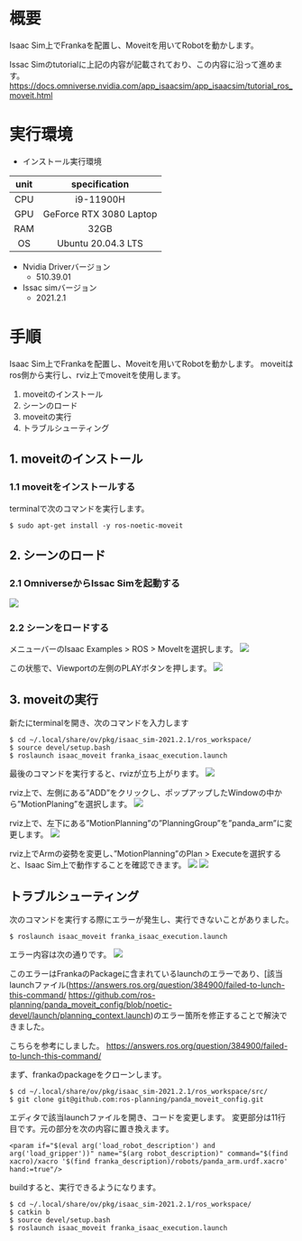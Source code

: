 # 概要
Isaac Sim上でFrankaを配置し、Moveitを用いてRobotを動かします。

Issac Simのtutorialに上記の内容が記載されており、この内容に沿って進めます。
https://docs.omniverse.nvidia.com/app_isaacsim/app_isaacsim/tutorial_ros_moveit.html

# 実行環境

- インストール実行環境

| unit       |       specification | 
|:-----------------:|:------------------:|
| CPU         | i9-11900H |  
| GPU         | GeForce RTX 3080 Laptop|  
| RAM         | 32GB | 
| OS         | Ubuntu 20.04.3 LTS  |

- Nvidia Driverバージョン
   - 510.39.01
- Issac simバージョン
   - 2021.2.1


# 手順
Isaac Sim上でFrankaを配置し、Moveitを用いてRobotを動かします。
moveitはros側から実行し、rviz上でmoveitを使用します。

1. moveitのインストール
2. シーンのロード
3. moveitの実行
4. トラブルシューティング

## 1. moveitのインストール
### 1.1 moveitをインストールする
terminalで次のコマンドを実行します。

~~~ bash:shell
$ sudo apt-get install -y ros-noetic-moveit
~~~

## 2. シーンのロード
### 2.1 OmniverseからIssac Simを起動する
![](https://storage.googleapis.com/zenn-user-upload/a1927915e055-20220213.png)

### 2.2 シーンをロードする
メニューバーのIsaac Examples > ROS > MoveItを選択します。
![](https://storage.googleapis.com/zenn-user-upload/85da48642d12-20220406.png)

この状態で、Viewportの左側のPLAYボタンを押します。
![](https://storage.googleapis.com/zenn-user-upload/f7adea49be19-20220406.png)

## 3. moveitの実行

新たにterminalを開き、次のコマンドを入力します

~~~ bash:shell
$ cd ~/.local/share/ov/pkg/isaac_sim-2021.2.1/ros_workspace/
$ source devel/setup.bash
$ roslaunch isaac_moveit franka_isaac_execution.launch
~~~

最後のコマンドを実行すると、rvizが立ち上がります。
![](https://storage.googleapis.com/zenn-user-upload/16a5c6a5851c-20220406.png)

rviz上で、左側にある”ADD”をクリックし、ポップアップしたWindowの中から”MotionPlaning”を選択します。
![](https://storage.googleapis.com/zenn-user-upload/60721d9d3525-20220406.png)

rviz上で、左下にある”MotionPlanning”の”PlanningGroup”を”panda_arm”に変更します。
![](https://storage.googleapis.com/zenn-user-upload/7c07a53db220-20220406.png)

rviz上でArmの姿勢を変更し、”MotionPlanning”のPlan > Executeを選択すると、Isaac Sim上で動作することを確認できます。
![](https://storage.googleapis.com/zenn-user-upload/d47738d5b927-20220406.png)
![](https://storage.googleapis.com/zenn-user-upload/a4fd4ca4aa9b-20220406.png)

## トラブルシューティング

次のコマンドを実行する際にエラーが発生し、実行できないことがありました。

~~~ bash:shell
$ roslaunch isaac_moveit franka_isaac_execution.launch
~~~

エラー内容は次の通りです。
![](https://storage.googleapis.com/zenn-user-upload/e7c0a5a90e18-20220406.png)

このエラーはFrankaのPackageに含まれているlaunchのエラーであり、[該当launchファイル(https://answers.ros.org/question/384900/failed-to-lunch-this-command/
https://github.com/ros-planning/panda_moveit_config/blob/noetic-devel/launch/planning_context.launch)のエラー箇所を修正することで解決できました。

こちらを参考にしました。
https://answers.ros.org/question/384900/failed-to-lunch-this-command/


まず、frankaのpackageをクローンします。

~~~ bash:shell
$ cd ~/.local/share/ov/pkg/isaac_sim-2021.2.1/ros_workspace/src/
$ git clone git@github.com:ros-planning/panda_moveit_config.git
~~~

エディタで該当launchファイルを開き、コードを変更します。
変更部分は11行目です。元の部分を次の内容に置き換えます。

~~~ xml:xml
<param if="$(eval arg('load_robot_description') and arg('load_gripper'))" name="$(arg robot_description)" command="$(find xacro)/xacro '$(find franka_description)/robots/panda_arm.urdf.xacro' hand:=true"/>
~~~

buildすると、実行できるようになります。

~~~ bash:shell
$ cd ~/.local/share/ov/pkg/isaac_sim-2021.2.1/ros_workspace/
$ catkin b
$ source devel/setup.bash
$ roslaunch isaac_moveit franka_isaac_execution.launch
~~~